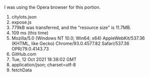 I was using the Opera browser for this portion.
1. citylots.json
2. expose.js
3. 779kB was transferred, and the "resource size" is 11.7MB.
4. 109 ms (this time)
5. Mozilla/5.0 (Windows NT 10.0; Win64; x64) AppleWebKit/537.36 (KHTML, like Gecko) Chrome/93.0.4577.82 Safari/537.36 OPR/79.0.4143.73
6. GitHub.com
7. Tue, 12 Oct 2021 18:38:02 GMT
8. application/json; charset=utf-8
9. fetchData